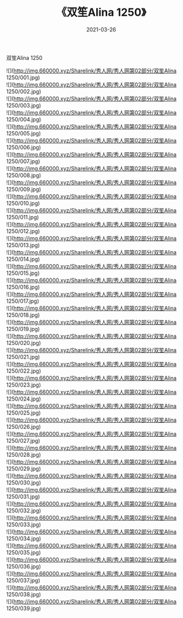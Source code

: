 ﻿---
layout: post
title:  《双笙Alina 1250》
date:   2021-03-26
img: http://img.660000.xyz/Sharelink/秀人网/秀人网第02部分/双笙Alina 1250/000.jpg
categories: [美女, 清纯, 唯美]
---

双笙Alina 1250

  ![](http://img.660000.xyz/Sharelink/秀人网/秀人网第02部分/双笙Alina 1250/001.jpg) <br> ![](http://img.660000.xyz/Sharelink/秀人网/秀人网第02部分/双笙Alina 1250/002.jpg) <br> ![](http://img.660000.xyz/Sharelink/秀人网/秀人网第02部分/双笙Alina 1250/003.jpg) <br> ![](http://img.660000.xyz/Sharelink/秀人网/秀人网第02部分/双笙Alina 1250/004.jpg) <br> ![](http://img.660000.xyz/Sharelink/秀人网/秀人网第02部分/双笙Alina 1250/005.jpg) <br> ![](http://img.660000.xyz/Sharelink/秀人网/秀人网第02部分/双笙Alina 1250/006.jpg) <br> ![](http://img.660000.xyz/Sharelink/秀人网/秀人网第02部分/双笙Alina 1250/007.jpg) <br> ![](http://img.660000.xyz/Sharelink/秀人网/秀人网第02部分/双笙Alina 1250/008.jpg) <br> ![](http://img.660000.xyz/Sharelink/秀人网/秀人网第02部分/双笙Alina 1250/009.jpg) <br> ![](http://img.660000.xyz/Sharelink/秀人网/秀人网第02部分/双笙Alina 1250/010.jpg) <br> ![](http://img.660000.xyz/Sharelink/秀人网/秀人网第02部分/双笙Alina 1250/011.jpg) <br> ![](http://img.660000.xyz/Sharelink/秀人网/秀人网第02部分/双笙Alina 1250/012.jpg) <br> ![](http://img.660000.xyz/Sharelink/秀人网/秀人网第02部分/双笙Alina 1250/013.jpg) <br> ![](http://img.660000.xyz/Sharelink/秀人网/秀人网第02部分/双笙Alina 1250/014.jpg) <br> ![](http://img.660000.xyz/Sharelink/秀人网/秀人网第02部分/双笙Alina 1250/015.jpg) <br> ![](http://img.660000.xyz/Sharelink/秀人网/秀人网第02部分/双笙Alina 1250/016.jpg) <br> ![](http://img.660000.xyz/Sharelink/秀人网/秀人网第02部分/双笙Alina 1250/017.jpg) <br> ![](http://img.660000.xyz/Sharelink/秀人网/秀人网第02部分/双笙Alina 1250/018.jpg) <br> ![](http://img.660000.xyz/Sharelink/秀人网/秀人网第02部分/双笙Alina 1250/019.jpg) <br> ![](http://img.660000.xyz/Sharelink/秀人网/秀人网第02部分/双笙Alina 1250/020.jpg) <br> ![](http://img.660000.xyz/Sharelink/秀人网/秀人网第02部分/双笙Alina 1250/021.jpg) <br> ![](http://img.660000.xyz/Sharelink/秀人网/秀人网第02部分/双笙Alina 1250/022.jpg) <br> ![](http://img.660000.xyz/Sharelink/秀人网/秀人网第02部分/双笙Alina 1250/023.jpg) <br> ![](http://img.660000.xyz/Sharelink/秀人网/秀人网第02部分/双笙Alina 1250/024.jpg) <br> ![](http://img.660000.xyz/Sharelink/秀人网/秀人网第02部分/双笙Alina 1250/025.jpg) <br> ![](http://img.660000.xyz/Sharelink/秀人网/秀人网第02部分/双笙Alina 1250/026.jpg) <br> ![](http://img.660000.xyz/Sharelink/秀人网/秀人网第02部分/双笙Alina 1250/027.jpg) <br> ![](http://img.660000.xyz/Sharelink/秀人网/秀人网第02部分/双笙Alina 1250/028.jpg) <br> ![](http://img.660000.xyz/Sharelink/秀人网/秀人网第02部分/双笙Alina 1250/029.jpg) <br> ![](http://img.660000.xyz/Sharelink/秀人网/秀人网第02部分/双笙Alina 1250/030.jpg) <br> ![](http://img.660000.xyz/Sharelink/秀人网/秀人网第02部分/双笙Alina 1250/031.jpg) <br> ![](http://img.660000.xyz/Sharelink/秀人网/秀人网第02部分/双笙Alina 1250/032.jpg) <br> ![](http://img.660000.xyz/Sharelink/秀人网/秀人网第02部分/双笙Alina 1250/033.jpg) <br> ![](http://img.660000.xyz/Sharelink/秀人网/秀人网第02部分/双笙Alina 1250/034.jpg) <br> ![](http://img.660000.xyz/Sharelink/秀人网/秀人网第02部分/双笙Alina 1250/035.jpg) <br> ![](http://img.660000.xyz/Sharelink/秀人网/秀人网第02部分/双笙Alina 1250/036.jpg) <br> ![](http://img.660000.xyz/Sharelink/秀人网/秀人网第02部分/双笙Alina 1250/037.jpg) <br> ![](http://img.660000.xyz/Sharelink/秀人网/秀人网第02部分/双笙Alina 1250/038.jpg) <br> ![](http://img.660000.xyz/Sharelink/秀人网/秀人网第02部分/双笙Alina 1250/039.jpg) <br>